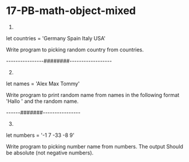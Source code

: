 # 17-PB-math-object-mixed

1)

let countries = 'Germany Spain Italy USA'

Write program to picking random country from countries.

----------------########------------------


2)

let names = 'Alex Max Tommy'

Write program to print random name from names in the following format 'Hallo ' and the random name.


------#######----------------

3)

let numbers = '-1 7 -33 -8 9'

Write program to picking number name from numbers. The output Should be absolute (not negative numbers).
